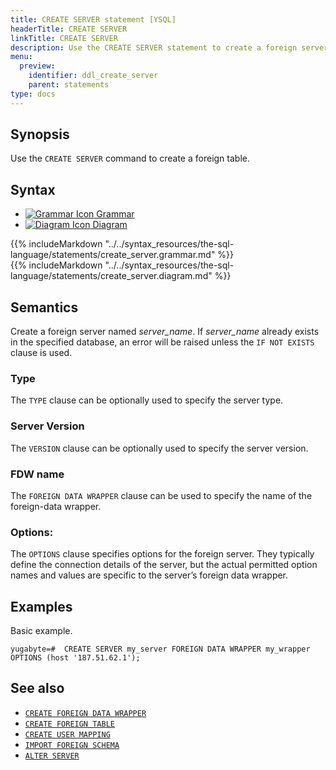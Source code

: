 ```yaml
---
title: CREATE SERVER statement [YSQL]
headerTitle: CREATE SERVER
linkTitle: CREATE SERVER
description: Use the CREATE SERVER statement to create a foreign server.
menu:
  preview:
    identifier: ddl_create_server
    parent: statements
type: docs
---
```


## Synopsis

Use the `CREATE SERVER` command to create a foreign table.

## Syntax

<ul class="nav nav-tabs nav-tabs-yb">
  <li >
    <a href="#grammar" class="nav-link active" id="grammar-tab" data-toggle="tab" role="tab" aria-controls="grammar" aria-selected="true">
      <img src="/icons/file-lines.svg" alt="Grammar Icon">
      Grammar
    </a>
  </li>
  <li>
    <a href="#diagram" class="nav-link" id="diagram-tab" data-toggle="tab" role="tab" aria-controls="diagram" aria-selected="false">
      <img src="/icons/diagram.svg" alt="Diagram Icon">
      Diagram
    </a>
  </li>
</ul>

<div class="tab-content">
  <div id="grammar" class="tab-pane fade show active" role="tabpanel" aria-labelledby="grammar-tab">
  {{% includeMarkdown "../../syntax_resources/the-sql-language/statements/create_server.grammar.md" %}}
  </div>
  <div id="diagram" class="tab-pane fade" role="tabpanel" aria-labelledby="diagram-tab">
  {{% includeMarkdown "../../syntax_resources/the-sql-language/statements/create_server.diagram.md" %}}
  </div>
</div>

## Semantics

Create a foreign server named *server_name*. If *server_name* already exists in the specified database, an error will be raised unless the `IF NOT EXISTS` clause is used.

### Type
The `TYPE` clause can be optionally used to specify the server type.

### Server Version

The `VERSION` clause can be optionally used to specify the server version.

### FDW name
The `FOREIGN DATA WRAPPER` clause can be used to specify the name of the foreign-data wrapper.

### Options:
The `OPTIONS` clause specifies options for the foreign server. They typically define the connection details of the server, but the actual permitted option names and values are specific to the server’s foreign data wrapper.

## Examples

Basic example.

```plpgsql
yugabyte=#  CREATE SERVER my_server FOREIGN DATA WRAPPER my_wrapper OPTIONS (host '187.51.62.1');
```

## See also

- [`CREATE FOREIGN DATA WRAPPER`](../ddl_create_foreign_data_wrapper/)
- [`CREATE FOREIGN TABLE`](../ddl_create_foreign_table/)
- [`CREATE USER MAPPING`](../ddl_create_user_mapping/)
- [`IMPORT FOREIGN SCHEMA`](../ddl_import_foreign_schema/)
- [`ALTER SERVER`](../ddl_alter_server/)
